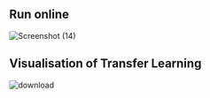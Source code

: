 ## Run online

![Screenshot (14)](https://github.com/Leanse1/Atmospheric-Cloud-Image-Classification/assets/138543566/d5575141-c4fa-4d13-bbe7-a676142142f4)

## Visualisation of Transfer Learning

![download](https://github.com/Leanse1/Atmospheric-Cloud-Image-Classification/assets/138543566/d1dbee18-f659-41a6-9b40-1c292afd563d)
